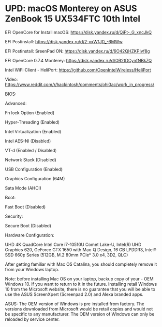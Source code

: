 # UPD: macOS Monterey on ASUS ZenBook 15 UX534FTC 10th Intel

EFI OpenCore for Install macOS: https://disk.yandex.ru/d/QiFt-_G_xncJkQ

EFI Postinstall: https://disk.yandex.ru/d/2-xxW1JD_-6MWw

EFI Postinstall: SreenPad ON: https://disk.yandex.ru/d/9O42QHZKPIvf8g

EFI OpenCore 0.7.4 Monterey: https://disk.yandex.ru/d/OR2tDCynfNBkZQ

Intel WiFi Client - HeliPort: https://github.com/OpenIntelWireless/HeliPort

Video: https://www.reddit.com/r/hackintosh/comments/ohi0ac/work_in_progress/

BIOS:

Advanced:

Fn lock Option (Enabled)

Hyper-Threading (Enabled)

Intel Virtualization (Enabled)

Intel AES-NI (Disabled)

VT-d (Enabled / Disabled)

Network Stack (Disabled)

USB Configuration (Enabled)

Graphics Configuration (64M)

Sata Mode (AHCI)

Boot:

Fast Boot (Disabled)

Security:

Secure Boot (Disabled)

Hardware Configuration:

UHD 4K QuadCore Intel Core i7-10510U Comet Lake-U, Intel(R) UHD Graphics 620, GeForce GTX 1650 with Max-Q Design, 16 GB LPDDR3, Intel® SSD 660p Series (512GB, M.2 80mm PCIe* 3.0 x4, 3D2, QLC)

After getting familiar with Mac OS Catalina, you should completely remove it from your Windows laptop.

Note: before installing Mac OS on your laptop, backup copy of your - OEM Windows 10. If you want to return to it in the future. Installing retail Windows 10 from the Microsoft website, there is no guarantee that you will be able to use the ASUS ScreenXpert (Screenpad 2.0) and Alexa branded apps.

ASUS: The OEM version of Windows is pre installed from factory. The versions downloaded from Microsoft would be retail copies and would not be specific to any manufacturer. The OEM version of Windows can only be reloaded by service center.
